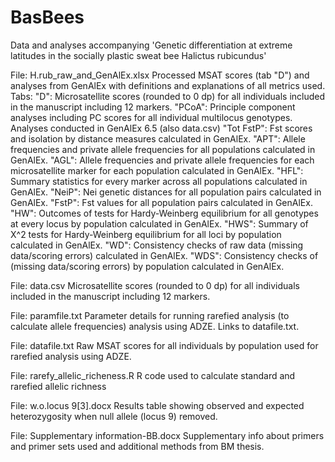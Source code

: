 # BasBees
Data and analyses accompanying 'Genetic differentiation at extreme latitudes in the socially plastic sweat bee Halictus rubicundus'

File: H.rub_raw_and_GenAlEx.xlsx
Processed MSAT scores (tab "D") and analyses from GenAlEx with definitions and explanations of all metrics used.
Tabs:
"D": Microsatellite scores (rounded to 0 dp) for all individuals included in the manuscript including 12 markers.
"PCoA": Principle component analyses including PC scores for all individual multilocus genotypes. Analyses conducted in GenAlEx 6.5 (also data.csv)
"Tot FstP": Fst scores and isolation by distance measures calculated in GenAlEx.
"APT": Allele frequencies and private allele frequencies for all populations calculated in GenAlEx.
"AGL": Allele frequencies and private allele frequencies for each microsatellite marker for each population calculated in GenAlEx.
"HFL": Summary statistics for every marker across all populations calculated in GenAlEx.
"NeiP": Nei genetic distances for all population pairs calculated in GenAlEx.
"FstP": Fst values for all population pairs calculated in GenAlEx.
"HW": Outcomes of tests for Hardy-Weinberg equilibrium for all genotypes at every locus by population calculated in GenAlEx.
"HWS": Summary of X^2 tests for Hardy-Weinberg equilibrium for all loci by population calculated in GenAlEx.
"WD": Consistency checks of raw data (missing data/scoring errors) calculated in GenAlEx.
"WDS": Consistency checks of (missing data/scoring errors) by population calculated in GenAlEx.

File: data.csv
Microsatellite scores (rounded to 0 dp) for all individuals included in the manuscript including 12 markers.

File: paramfile.txt 
Parameter details for running rarefied analysis (to calculate allele frequencies) analysis using ADZE. Links to datafile.txt.

File: datafile.txt
Raw MSAT scores for all individuals by population used for rarefied analysis using ADZE. 

File: rarefy_allelic_richeness.R
R code used to calculate standard and rarefied allelic richness 

File: w.o.locus 9[3].docx
Results table showing observed and expected heterozygosity when null allele (locus 9) removed. 


File: Supplementary information-BB.docx
Supplementary info about primers and primer sets used and additional methods from BM thesis.



